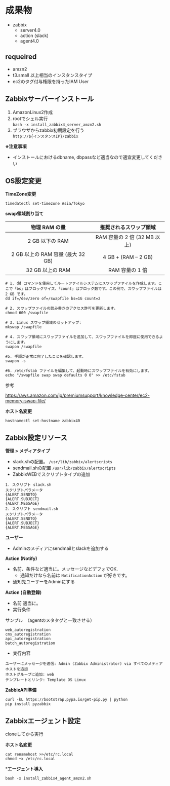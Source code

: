 # 成果物
- zabbix
  - server4.0
  - action (slack)
  - agent4.0

## requeired
- amzn2
- t3.small 以上相当のインスタンスタイプ
- ec2のタグ付与権限を持ったIAM User

## Zabbixサーバーインストール
1. AmazonLinux2作成
2. rootでシェル実行  
`bash -x install_zabbix4_server_amzn2.sh`
3. ブラウザからzabbix初期設定を行う  
`http://${インスタンスIP}/zabbix`

**※注意事項**
- インストールにおけるdbname, dbpassなど適当なので適宜変更してください


## OS設定変更
**TimeZone変更**
```
timedatectl set-timezone Asia/Tokyo
```
**swap領域割り当て**

|  物理 RAM の量 | 推奨されるスワップ領域 |
| :---: | :---: |
|  2 GB 以下の RAM | RAM 容量の 2 倍 (32 MB 以上) |
|  2 GB 以上の RAM 容量 (最大 32 GB) | 4 GB + (RAM – 2 GB) |
|  32 GB 以上の RAM | RAM 容量の 1 倍 |

```
# 1. dd コマンドを使用してルートファイルシステムにスワップファイルを作成します。ここで「bs」はブロックサイズ、「count」はブロック数です。この例で、スワップファイルは 2 GB です。
dd if=/dev/zero of=/swapfile bs=1G count=2

# 2. スワップファイルの読み書きのアクセス許可を更新します。 
chmod 600 /swapfile

# 3. Linux スワップ領域のセットアップ: 
mkswap /swapfile

# 4. スワップ領域にスワップファイルを追加して、スワップファイルを即座に使用できるようにします。 
swapon /swapfile

#5. 手順が正常に完了したことを確認します。 
swapon -s

#6. /etc/fstab ファイルを編集して、起動時にスワップファイルを有効にします。
echo "/swapfile swap swap defaults 0 0" >> /etc/fstab
```

参考

https://aws.amazon.com/jp/premiumsupport/knowledge-center/ec2-memory-swap-file/

**ホスト名変更**

```hostnamectl set-hostname zabbix40```

## Zabbix設定リソース
**管理 > メディアタイプ**
- slack.shの配置。 `/usr/lib/zabbix/alertscripts`
- sendmail.shの配置 `/usr/lib/zabbix/alertscripts`
- ZabbixWEBでスクリプトタイプの追加
```
1. スクリプト slack.sh
スクリプトパラメータ
{ALERT.SENDTO}
{ALERT.SUBJECT}
{ALERT.MESSAGE}
2. スクリプト sendmail.sh
スクリプトパラメータ
{ALERT.SENDTO}
{ALERT.SUBJECT}
{ALERT.MESSAGE}
```

**ユーザー**
- Adminのメディアにsendmailとslackを追加する

**Action (Notify)**
- 名前、条件など適当に。メッセージなどデフォでOK.
  - 通知だけなら名前は `NotificationAction` が好きです。
- 通知先ユーザーをAdminにする

**Action (自動登録)**
- 名前 
適当に。
- 実行条件

サンプル　（agentのメタタグと一致させる）

```
web_autoregistration
cms_autoregistration
api_autoregistration
batch_autoregistration
```

- 実行内容

```
ユーザーにメッセージを送信: Admin (Zabbix Administrator) via すべてのメディア
ホストを追加
ホストグループに追加: web
テンプレートとリンク: Template OS Linux
```

**ZabbixAPI準備**

```
curl -kL https://bootstrap.pypa.io/get-pip.py | python
pip install pyzabbix
```

## Zabbixエージェント設定
cloneしてから実行

**ホスト名変更**

```
cat renamehost >>/etc/rc.local
chmod +x /etc/rc.local
```

***エージェント導入**

```bash -x install_zabbix4_agent_amzn2.sh```
